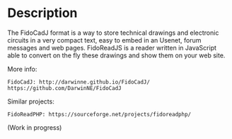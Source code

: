 # Description

  The FidoCadJ format is a way to store technical drawings and electronic
  circuits in a very compact text, easy to embed in an Usenet, forum
  messages and web pages. FidoReadJS is a reader written in JavaScript able
  to convert on the fly these drawings and show them on your web site.

  More info:
 
    FidoCadJ: http://darwinne.github.io/FidoCadJ/
    https://github.com/DarwinNE/FidoCadJ
 
  Similar projects:
 
    FidoReadPHP: https://sourceforge.net/projects/fidoreadphp/

  (Work in progress)
